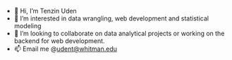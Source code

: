 - 👋 Hi, I’m Tenzin Uden
- 👀 I’m interested in data wrangling, web development and statistical modeling
- 💞️ I’m looking to collaborate on data analytical projects or working on the backend for web development.
- 📫 Email me @udent@whitman.edu



